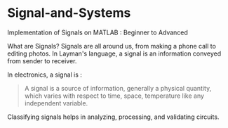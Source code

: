 # Signal-and-Systems
Implementation of Signals on MATLAB : Beginner to Advanced

What are Signals?
Signals are all around us, from making a phone call to editing photos. In Layman's language, a signal is an information conveyed from sender to receiver.

In electronics, a signal is :
> A signal is a source of information, generally a physical quantity, which varies with respect to time, space, temperature like any independent variable.

Classifying signals helps in analyzing, processing, and validating circuits.
